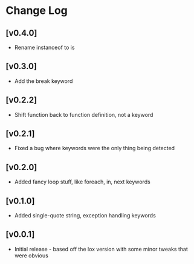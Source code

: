 # Change Log

## [v0.4.0]
- Rename instanceof to is

## [v0.3.0]
- Add the break keyword

## [v0.2.2]
- Shift function back to function definition, not a keyword

## [v0.2.1]
- Fixed a bug where keywords were the only thing being detected

## [v0.2.0]
- Added fancy loop stuff, like foreach, in, next keywords

## [v0.1.0]
- Added single-quote string, exception handling keywords

## [v0.0.1]
- Initial release - based off the lox version with some minor tweaks that were obvious
